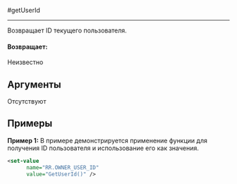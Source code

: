 #getUserId

---

Возвращает ID текущего пользователя.

#### Возвращает:

Неизвестно

## Аргументы

Отсутствуют

## Примеры

**Пример 1:** В примере демонстрируется применение функции для получения ID пользователя и использование его как значения.
```xml
<set-value
      name="RR.OWNER_USER_ID"
      value="GetUserId()" />
```

